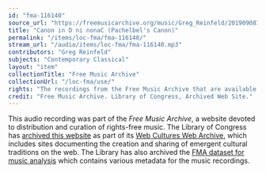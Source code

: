 ```yaml
---
id: "fma-116140"
source_url: "https://freemusicarchive.org/music/Greg_Reinfeld/2019090810542410/Canon_in_D_ni_nonaC_Pachelbels_Canon"
title: "Canon in D ni nonaC (Pachelbel's Canon)"
permalink: "/items/loc-fma/fma-116140/"
stream_url: "/audio/items/loc-fma/fma-116140.mp3"
contributors: "Greg Reinfeld"
subjects: "Contemporary Classical"
layout: "item"
collectionTitle: "Free Music Archive"
collectionUrl: "/loc-fma/use/"
rights: "The recordings from the Free Music Archive that are available on Citizen DJ have a CC0 1.0 Universal License (Public Domain Dedication) which means you can copy, modify, distribute and perform the work, even for commercial purposes, all without asking permission."
credit: "Free Music Archive. Library of Congress, Archived Web Site."
---
```


This audio recording was part of the _Free Music Archive_, a website devoted to distribution and curation of rights-free music. The Library of Congress has [archived this website](https://www.loc.gov/item/lcwaN0026492/) as part of its [Web Cultures Web Archive](https://www.loc.gov/collections/web-cultures-web-archive/about-this-collection/), which includes sites documenting the creation and sharing of emergent cultural traditions on the web. The Library has also archived the [FMA dataset for music analysis](https://catalog.loc.gov/vwebv/search?searchCode=LCCN&searchArg=2018655052&searchType=1&permalink=y) which contains various metadata for the music recordings.